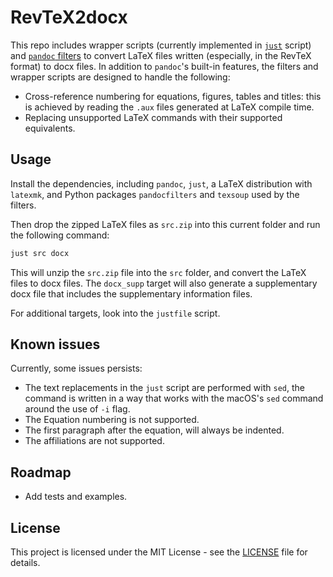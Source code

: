 # RevTeX2docx

This repo includes wrapper scripts (currently implemented in [`just`][1] script) and [`pandoc` filters][2] to convert LaTeX files written (especially, in the RevTeX format) to docx files. In addition to `pandoc`'s built-in features, the filters and wrapper scripts are designed to handle the following:

* Cross-reference numbering for equations, figures, tables and titles: this is achieved by reading the `.aux` files generated at LaTeX compile time.
* Replacing unsupported LaTeX commands with their supported equivalents.

## Usage

Install the dependencies, including `pandoc`, `just`, a LaTeX distribution with `latexmk`, and Python packages `pandocfilters` and `texsoup` used by the filters.

Then drop the zipped LaTeX files as `src.zip` into this current folder and run the following command:

```bash
just src docx
```

This will unzip the `src.zip` file into the `src` folder, and convert the LaTeX files to docx files. The `docx_supp` target will also generate a supplementary docx file that includes the supplementary information files.

For additional targets, look into the `justfile` script.

## Known issues

Currently, some issues persists:

* The text replacements in the `just` script are performed with `sed`, the command is written in a way that works with the macOS's `sed` command around the use of `-i` flag. 
* The Equation numbering is not supported.
* The first paragraph after the equation, will always be indented.
* The affiliations are not supported.

## Roadmap

* Add tests and examples.

## License

This project is licensed under the MIT License - see the [LICENSE](LICENSE) file for details.

[1]: https://github.com/casey/just
[2]: https://pandoc.org/filters.html

